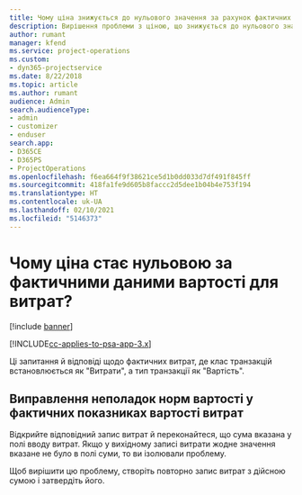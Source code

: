 ```yaml
---
title: Чому ціна знижується до нульового значення за рахунок фактичних показників вартості витрат?
description: Вирішення проблеми з ціною, що знижується до нульового значення за рахунок фактичних показників вартості витрат.
author: rumant
manager: kfend
ms.service: project-operations
ms.custom:
- dyn365-projectservice
ms.date: 8/22/2018
ms.topic: article
ms.author: rumant
audience: Admin
search.audienceType:
- admin
- customizer
- enduser
search.app:
- D365CE
- D365PS
- ProjectOperations
ms.openlocfilehash: f6ea664f9f38621ce5d1b0dd033d7df491f845ff
ms.sourcegitcommit: 418fa1fe9d605b8faccc2d5dee1b04b4e753f194
ms.translationtype: HT
ms.contentlocale: uk-UA
ms.lasthandoff: 02/10/2021
ms.locfileid: "5146373"
---
```

# <a name="why-is-the-price-defaulting-to-zero-on-expense-cost-actuals"></a>Чому ціна стає нульовою за фактичними даними вартості для витрат?

[!include [banner](../includes/psa-now-project-operations.md)]

[!INCLUDE[cc-applies-to-psa-app-3.x](../includes/cc-applies-to-psa-app-3x.md)]

Ці запитання й відповіді щодо фактичних витрат, де клас транзакцій встановлюється як "Витрати", а тип транзакції як "Вартість".

## <a name="troubleshooting-cost-rates-on-expense-cost-actuals"></a>Виправлення неполадок норм вартості у фактичних показниках вартості витрат

Відкрийте відповідний запис витрат й переконайтеся, що сума вказана у полі вводу витрат. Якщо у вихідному записі витрати жодне значення вказане не було в полі суми, то ви ізолювали проблему.
 
Щоб вирішити цю проблему, створіть повторно запис витрат з дійсною сумою і затвердіть його.
